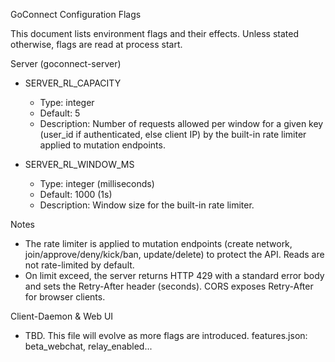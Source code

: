 GoConnect Configuration Flags

This document lists environment flags and their effects. Unless stated otherwise, flags are read at process start.

Server (goconnect-server)

- SERVER_RL_CAPACITY
	- Type: integer
	- Default: 5
	- Description: Number of requests allowed per window for a given key (user_id if authenticated, else client IP) by the built-in rate limiter applied to mutation endpoints.

- SERVER_RL_WINDOW_MS
	- Type: integer (milliseconds)
	- Default: 1000 (1s)
	- Description: Window size for the built-in rate limiter.

Notes

- The rate limiter is applied to mutation endpoints (create network, join/approve/deny/kick/ban, update/delete) to protect the API. Reads are not rate-limited by default.
- On limit exceed, the server returns HTTP 429 with a standard error body and sets the Retry-After header (seconds). CORS exposes Retry-After for browser clients.

Client-Daemon & Web UI

- TBD. This file will evolve as more flags are introduced.
features.json: beta_webchat, relay_enabled...
